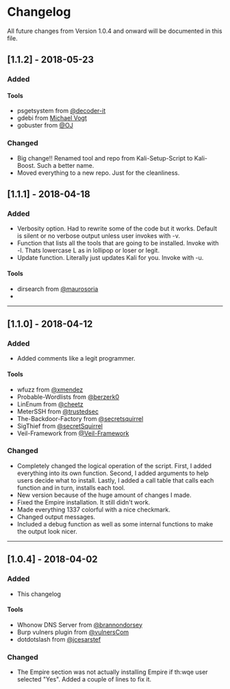 # Changelog
All future changes from Version 1.0.4 and onward will be documented in this file.

## [1.1.2] - 2018-05-23
### Added
#### Tools
- psgetsystem from [@decoder-it](https://github.com/decoder-it/psgetsystem)
- gdebi from [Michael Vogt](https://launchpad.net/gdebi)
- gobuster from [@OJ](https://github.com/OJ/gobuster)

### Changed
- Big change!! Renamed tool and repo from Kali-Setup-Script to Kali-Boost. Such a better name.
- Moved everything to a new repo. Just for the cleanliness.

## [1.1.1] - 2018-04-18
### Added
- Verbosity option. Had to rewrite some of the code but it works. Default is silent or no verbose output unless user invokes with -v.
- Function that lists all the tools that are going to be installed. Invoke with -l. Thats lowercase L as in lollipop or loser or legit.
- Update function. Literally just updates Kali for you. Invoke with -u.
#### Tools
- dirsearch from [@maurosoria](https://github.com/maurosoria/dirsearch)
-

---
## [1.1.0] - 2018-04-12
### Added
- Added comments like a legit programmer.
#### Tools
- wfuzz from [@xmendez](https://github.com/xmendez/wfuzz)
- Probable-Wordlists from [@berzerk0](https://github.com/berzerk0/Probable-Wordlists)
- LinEnum from [@cheetz](https://github.com/cheetz/LinEnum)
- MeterSSH from [@trustedsec](https://github.com/trustedsec/meterssh)
- The-Backdoor-Factory from [@secretsquirrel](https://github.com/secretsquirrel/the-backdoor-factory)
- SigThief from [@secretSquirrel](https://github.com/secretsquirrel/SigThief)
- Veil-Framework from [@Veil-Framework](https://github.com/Veil-Framework/Veil)

### Changed
- Completely changed the logical operation of the script. First, I added everything into its own function. Second, I added arguments to help users decide what to install. Lastly, I added a call table that calls each function and in turn, installs each tool.
- New version because of the huge amount of changes I made.
- Fixed the Empire installation. It still didn't work.
- Made everything 1337 colorful with a nice checkmark. 
- Changed output messages.
- Included a debug function as well as some internal functions to make the output look nicer.

---
## [1.0.4] - 2018-04-02
### Added
- This changelog
#### Tools
- Whonow DNS Server from [@brannondorsey](https://github.com/brannondorsey)
- Burp vulners plugin from [@vulnersCom](https://github.com/vulnersCom)
- dotdotslash from [@jcesarstef](https://github.com/jcesarstef)

### Changed
- The Empire section was not actually installing Empire if th:wqe user selected "Yes". Added a couple of lines to fix it.
